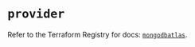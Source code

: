 # `provider`

Refer to the Terraform Registry for docs: [`mongodbatlas`](https://registry.terraform.io/providers/mongodb/mongodbatlas/1.26.0/docs).

